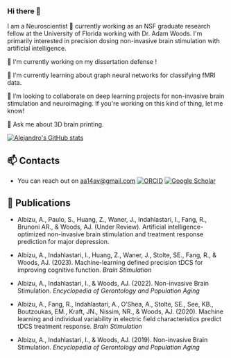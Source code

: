 ### Hi there 👋
<!--
**aa14av/aa14av** is a ✨ _special_ ✨ repository because its `README.md` (this file) appears on your GitHub profile.
-->

I am a Neuroscientist :brain: currently working as an NSF graduate research fellow at the University of Florida working with Dr. Adam Woods.
I'm primarily interested in precision dosing non-invasive brain stimulation with artificial intelligence.

🔭 I'm currently working on my dissertation defense !

🌱 I'm currently learning about graph neural networks for classifying fMRI data.

👯 I’m looking to collaborate on deep learning projects for non-invasive brain stimulation and neuroimaging. If you're working on this kind of thing, let me know!

💬 Ask me about 3D brain printing.

[![Alejandro's GitHub stats](https://github-readme-stats.vercel.app/api?username=aa14av&theme=midnight-purple)](https://github.com/anuraghazra/github-readme-stats)

## 📫 Contacts
- You can reach out on [aa14av@gmail.com](mailto:aa14av@gmail.com)
[![ORCID](https://img.shields.io/badge/ORCID-0000--0003--2727--6616-9745f5?style=flat-square.svg)](https://orcid.org/0000-0003-2727-6616)
[![Google Scholar](https://img.shields.io/badge/Google-Scholar-orange?style=flat-square.svg)](https://scholar.google.com/citations?user=zrfhICYAAAAJ&hl=en&oi=ao)

## :newspaper: Publications

- Albizu, A., Paulo, S., Huang, Z., Waner, J., Indahlastari, I., Fang, R., Brunoni AR., & Woods, AJ. (Under Review). Artificial intelligence-optimized non-invasive brain stimulation and treatment response prediction for major depression.

- Albizu, A., Indahlastari, I., Huang, Z., Waner, J., Stolte, SE., Fang, R., & Woods, AJ. (2023). Machine-learning defined precision tDCS for improving cognitive function. *Brain Stimulation*

- Albizu, A., Indahlastari, I., & Woods, AJ. (2022). Non-invasive Brain Stimulation. *Encyclopedia of Gerontology and Population Aging*

- Albizu, A., Fang, R., Indahlastari, A., O’Shea, A., Stolte, SE., See, KB., Boutzoukas, EM., Kraft, JN., Nissim, NR., & Woods, AJ. (2020). Machine learning and individual variability in electric field characteristics predict tDCS treatment response. *Brain Stimulation* 

- Albizu, A., Indahlastari, I., & Woods, AJ. (2019). Non-invasive Brain Stimulation. *Encyclopedia of Gerontology and Population Aging*
